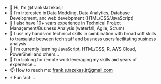 - 👋 Hi, I’m @franksfazekasjr
- 👀 I’m interested in Data Modeling, Data Analytics, Database Development, and web development (HTML/CSS/JavaScript)
- 👀 I also have 10+ years experience in Technical Project Management/Business Analysis (waterfall, Agile, Scrum)
- 👀 I use my hands-on technical skills in combination with broad soft skills to transalate between tech staff and business users facilitating business analysis
- 🌱 I’m currently learning JavaScript, HTML/CSS, R, AWS Cloud, PowerShell and others...
- 💞️ I’m looking for remote work leveraging my skills and years of experience...
- 📫 How to reach me: frank.s.fazekas.jr@gmail.com
- ⚡ Fun fact: ...

<!---
franksfazekasjr/franksfazekasjr is a ✨ special ✨ repository because its `README.md` (this file) appears on your GitHub profile.
You can click the Preview link to take a look at your changes.
--->

